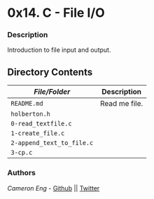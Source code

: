 # 0x14. C - File I/O
### Description
Introduction to file input and output.

## Directory Contents

|   ***File/Folder***    |  **Description**                       |
|---------------|---------------------------------------|
| `README.md` |  Read me file. |
| `holberton.h` |  |
| `0-read_textfile.c` |  |
| `1-create_file.c` |  |
| `2-append_text_to_file.c` |  |
| `3-cp.c` |  |

### Authors
*Cameron Eng* - [Github](https://github.com/c_eng/) || [Twitter](https://twitter.com/c33Eng)
